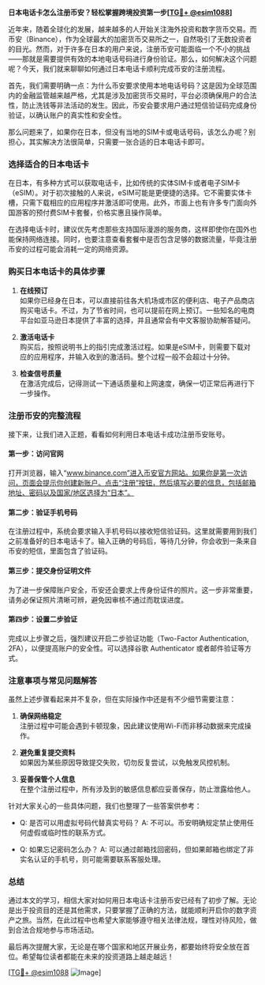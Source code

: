 **日本电话卡怎么注册币安？轻松掌握跨境投资第一步[[TG💪+ @esim1088](https://t.me/s/esim1088)]**

近年来，随着全球化的发展，越来越多的人开始关注海外投资和数字货币交易。而币安（Binance），作为全球最大的加密货币交易所之一，自然吸引了无数投资者的目光。然而，对于许多在日本的用户来说，注册币安可能面临一个不小的挑战——那就是需要提供有效的本地电话号码进行身份验证。那么，如何解决这个问题呢？今天，我们就来聊聊如何通过日本电话卡顺利完成币安的注册流程。

首先，我们需要明确一点：为什么币安要求使用本地电话号码？这是因为全球范围内的金融监管越来越严格，尤其是涉及加密货币交易时，平台必须确保用户的合法性，防止洗钱等非法活动的发生。因此，币安会要求用户通过短信验证码完成身份验证，以确认账户的真实性和安全性。

那么问题来了，如果你在日本，但没有当地的SIM卡或电话号码，该怎么办呢？别担心，其实解决方法很简单，只需要一张合适的日本电话卡即可。

### **选择适合的日本电话卡**

在日本，有多种方式可以获取电话卡，比如传统的实体SIM卡或者电子SIM卡（eSIM）。对于初次接触的人来说，eSIM可能是更便捷的选择。它不需要实体卡槽，只需下载相应的应用程序并激活即可使用。此外，市面上也有许多专门面向外国游客的预付费SIM卡套餐，价格实惠且操作简单。

在选择电话卡时，建议优先考虑那些支持国际漫游的服务商，这样即使你在国外也能保持网络连接。同时，也要注意查看套餐中是否包含足够的数据流量，毕竟注册币安的过程可能会消耗一定的网络资源。

### **购买日本电话卡的具体步骤**

1. **在线预订**  
   如果你已经身在日本，可以直接前往各大机场或市区的便利店、电子产品商店购买电话卡。不过，为了节省时间，也可以提前在网上预订。一些知名的电商平台如亚马逊日本提供了丰富的选择，并且通常会有中文客服协助解答疑问。

2. **激活电话卡**  
   购买后，按照说明书上的指引完成激活过程。如果是eSIM卡，则需要下载对应的应用程序，并输入收到的激活码。整个过程一般不会超过十分钟。

3. **检查信号质量**  
   在激活完成后，记得测试一下通话质量和上网速度，确保一切正常后再进行下一步操作。

### **注册币安的完整流程**

接下来，让我们进入正题，看看如何利用日本电话卡成功注册币安账号。

#### **第一步：访问官网**
打开浏览器，输入“www.binance.com”进入币安官方网站。如果你是第一次访问，页面会提示你创建新账户。点击“注册”按钮，然后填写必要的信息，包括邮箱地址、密码以及国家/地区选择为“日本”。

#### **第二步：验证手机号码**
在注册过程中，系统会要求输入手机号码以接收短信验证码。这里就需要用到我们之前准备好的日本电话卡了。输入正确的号码后，等待几分钟，你会收到一条来自币安的短信，里面包含了验证码。

#### **第三步：提交身份证明文件**
为了进一步保障账户安全，币安还会要求上传身份证件的照片。这一步非常重要，请务必保证照片清晰可辨，避免因审核不通过而耽误进度。

#### **第四步：设置二步验证**
完成以上步骤之后，强烈建议开启二步验证功能（Two-Factor Authentication, 2FA），以便提高账户的安全性。可以选择谷歌 Authenticator 或者邮件验证等方式。

### **注意事项与常见问题解答**

虽然上述步骤看起来并不复杂，但在实际操作中还是有不少细节需要注意：

1. **确保网络稳定**  
   注册过程中可能会遇到卡顿现象，因此建议使用Wi-Fi而非移动数据来完成操作。

2. **避免重复提交资料**  
   如果因为某些原因导致提交失败，切勿反复尝试，以免触发风控机制。

3. **妥善保管个人信息**  
   在整个注册过程中，所有涉及到的敏感信息都应妥善保存，防止泄露给他人。

针对大家关心的一些具体问题，我们也整理了一些答案供参考：
- Q: 是否可以用虚拟号码代替真实号码？
  A: 不可以。币安明确规定禁止使用任何虚假或临时性的联系方式。
  
- Q: 如果忘记密码怎么办？
  A: 可以通过邮箱找回密码，但如果邮箱也绑定了非实名认证的手机号，则可能需要联系客服处理。

### **总结**

通过本文的学习，相信大家对如何用日本电话卡注册币安已经有了初步了解。无论是出于投资目的还是其他需求，只要掌握了正确的方法，就能顺利开启你的数字资产之旅。当然，在此过程中也希望大家能够遵守相关法律法规，理性对待风险，做到合法合规地参与市场活动。

最后再次提醒大家，无论是在哪个国家和地区开展业务，都要始终将安全放在首位。希望每位读者都能在未来的投资道路上越走越远！

[[TG💪+ @esim1088](https://t.me/s/esim1088) ![Image](https://i.postimg.cc/4NQfJmqS/Snipaste-2025-05-13-00-14-12.png)]